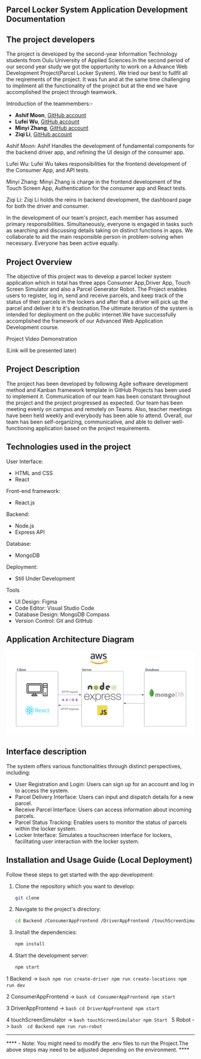 ## Parcel Locker System Application Development Documentation

## The project developers

The project is developed by the second-year Information Technology students from Oulu University of Applied Sciences.In the second period of our second year study we got the opportunity to work on a Advance Web Development Project(Parcel Locker System). We tried our best to fullfil all the reqirements of the project. It was fun and at the same time challenging to impliment all the functionality of the project but at the end we have accomplished the project through teamwork.

Introduction of the teammembers:-

- **Ashif Moon**, [GitHub account](https://github.com/AshifkhaMoon)
- **Lufei Wu**, [GitHub account](https://github.com/lufeiwu22)
- **Minyi Zhang**, [GitHub account](https://github.com/minyizhangg)
- **Ziqi Li**, [GitHub account](https://github.com/ZiqiLi28)

Ashif Moon:
Ashif Handles the development of fundamental components for the backend driver app, and refining the UI design of the consumer app.

Lufei Wu:
Lufei Wu takes responsibilities for the frontend development of the Consumer App, and API tests.

Minyi Zhang:
Minyi Zhang is charge in the frontend development of the Touch Screen App, Authentication for the consumer app and React tests.

Ziqi Li:
Ziqi Li holds the reins in backend development, the dashboard page for both the driver and consumer.

In the development of our team's project, each member has assumed primary responsibilities. Simultaneously, everyone is engaged in tasks such as searching and discussing details taking on distinct functions in apps. We collaborate to aid the main responsible person in problem-solving when necessary. Everyone has been active equally.


## Project Overview

The objective of this project was to develop a parcel locker system application which in total has three apps Consumer App,Driver App, Touch Screen Simulator and also a Parcel Generator Robot. The Project enables users to register, log in, send and receive parcels, and keep track of the status of their parcels in the lockers and after that a driver will pick up the parcel and deliver it to it's destination.The ultimate iteration of the system is intended for deployment on the public internet.We have successfully accomplished the framework of our Advanced Web Application Development course.

Project Video Demonstration

(Link will be presented later)


## Project Description
The project has been developed by following Agile software development method and Kanban framework template in GitHub Projects has been used to implement it. Communication of our team has been constant throughout the project and the project progressed as expected. Our team has been meeting evenly on campus and remotely on Teams. Also, teacher meetings have been held weekly and everybody has been able to attend. Overall, our team has been self-organizing, communicative, and able to deliver well-functioning application based on the project requirements.

## Technologies used in the project
User Interface:
- HTML and CSS
- React 

Front-end framework:
- React.js 

Backend:
- Node.js 
- Express API


Database:
- MongoDB

Deployment:
- Still Under Development

Tools
- UI Design: Figma
- Code Editor: Visual Studio Code
- Database Design: MongoDB Compass
- Version Control: Git and GitHub

## Application Architecture Diagram
![Diagram](https://github.com/Team2-LumIEx-organization/Doc/blob/testplan/Application%20Architecture%20Diagram.jpg?raw=true)


## Interface description

The system offers various functionalities through distinct perspectives, including:

- User Registration and Login: Users can sign up for an account and log in to access the system.
- Parcel Delivery Interface: Users can input and dispatch details for a new parcel.
- Receive Parcel Interface: Users can access information about incoming parcels.
- Parcel Status Tracking: Enables users to monitor the status of parcels within the locker system.
- Locker Interface: Simulates a touchscreen interface for lockers, facilitating user interaction with the locker system.

## Installation and Usage Guide (Local Deployment)
Follow these steps to get started with the app development:

1. Clone the repository which you want to develop:
   
   ```bash
   git clone 
   ```

2. Navigate to the project's directory:
   
   ```bash
   cd Backend /ConsumerAppFrontend /DriverAppFrontend /touchScreenSimulator
   ```

3. Install the dependencies:
   
   ```bash
   npm install
   ```



4. Start the development server:
   
      ```bash
   npm start
   ```

  1 Backend -> ```bash
               npm run create-driver
               npm run create-locations
               npm run dev
                ```
   
  2 ConsumerAppFrontend -> ```bash
                           cd ConsumerAppFrontend
                           npm start
                           ```

  3 DriverAppFrontend -> ```bash
                         cd DriverAppFrontend
                         npm start
                           ```

  4 touchScreenSimulator -> ```bash
                            touchScreenSimulator
                            npm Start
                              ```
  5 Robot               -> ```bash 
                            cd Backend
                            npm run run-robot
                             ```
**************************************

               

 ****  - Note: You might need to modify the .env files to run the Project.The above steps may need to be adjusted depending on the environment. ****
